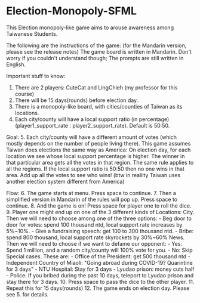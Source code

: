 # Election-Monopoly-SFML
This Election monopoly-like game aims to arouse awareness among Taiwanese Students.

The following are the instructions of the game: (for the Mandarin version, please see the release notes) The game board is written in Mandarin. Don't worry if you couldn't understand though; The prompts are still written in English.

Important stuff to know:
1. There are 2 players: CuteCat and LingChieh (my professor for this course)
2. There will be 15 days(rounds) before election day.
3. There is a monopoly-like board, with cities/counties of Taiwan as its locations.
4. Each city/county will have a local support ratio (in percentage) (player1_support_rate : player2_support_rate). Default is 50:50.

Goal:
5. Each city/county will have a different amount of votes (which mostly depends on the number of people living there). This game assumes Taiwan does elections the same way as America: On election day, for each location we see whose local support percentage is higher. The winner in that particular area gets all the votes in that region. The same rule applies to all the regions. If the local support ratio is 50:50 then no one wins in that area. Add up all the votes to see who wins! (btw in reallity Taiwan uses another election system different from America)

Flow:
6. The game starts at menu. Press space to continue.
7. Then a simplified version in Mandarin of the rules will pop up. Press space to continue.
8. And the game is on! Press space for player one to roll the dice.
9. Player one might end up on one of the 3 different kinds of Locations:
       City. Then we will need to choose among one of the three options:
          - Beg door to door for votes: spend 100 thousand ntd, local support rate increases by 5%~10%.
          - Give a fundraising speech: get 100 to 300 thousand ntd.
          - Bribe: spend 800 thousand, local support rate skyrockets by 30%~60%
       News. Then we will need to choose if we want to defame our opponent:
          - Yes: Spend 1 million, and a random city/county will 100% vote for you.
          - No: Skip
       Special cases. These are:
          - Office of the President: get 500 thousand ntd
          - Independent Country of Miaoli: "Going abroad during COVID-19? Quarintine for 3 days"
          - NTU Hospital: Stay for 3 days
          - Lyudao prison: money cuts half
          - Police: If you bribed during the past 10 days, teleport to Lyudao prison and stay there for 3 days.
10. Press space to pass the dice to the other player.
11. Repeat this for 15 days(rounds)
12. The game ends on election day. Please see 5. for details.
